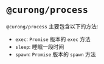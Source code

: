 # `@curong/process`


`@curong/process` 主要包含以下的方法:

- `exec`: `Promise` 版本的 `exec` 方法
- `sleep`: 睡眠一段时间
- `spawn`: `Promise` 版本的 `spawn` 方法
